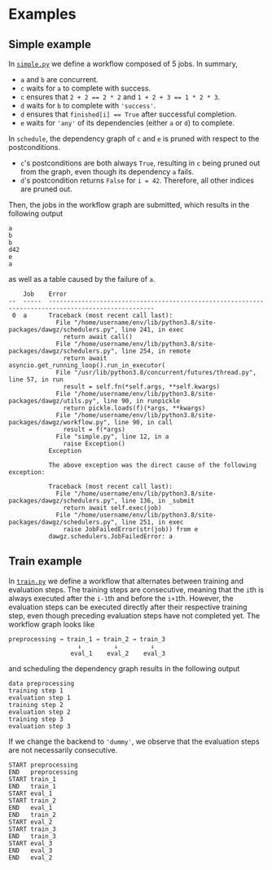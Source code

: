 # Examples

## Simple example

In [`simple.py`](simple.py) we define a workflow composed of 5 jobs. In summary,

* `a` and `b` are concurrent.
* `c` waits for `a` to complete with success.
* `c` ensures that `2 + 2 == 2 * 2` and `1 + 2 + 3 == 1 * 2 * 3`.
* `d` waits for `b` to complete with `'success'`.
* `d` ensures that `finished[i] == True` after successful completion.
* `e` waits for `'any'` of its dependencies (either `a` or `d`) to complete.

In `schedule`, the dependency graph of `c` and `e` is pruned with respect to the postconditions.

* `c`'s postconditions are both always `True`, resulting in `c` being pruned out from the graph, even though its dependency `a` fails.
* `d`'s postcondition returns `False` for `i = 42`. Therefore, all other indices are pruned out.

Then, the jobs in the workflow graph are submitted, which results in the following output

```
a
b
b
d42
e
a
```

as well as a table caused by the failure of `a`.

```
    Job    Error
--  -----  ---------------------------------------------------------------------------------------------------
 0  a      Traceback (most recent call last):
             File "/home/username/env/lib/python3.8/site-packages/dawgz/schedulers.py", line 241, in exec
               return await call()
             File "/home/username/env/lib/python3.8/site-packages/dawgz/schedulers.py", line 254, in remote
               return await asyncio.get_running_loop().run_in_executor(
             File "/usr/lib/python3.8/concurrent/futures/thread.py", line 57, in run
               result = self.fn(*self.args, **self.kwargs)
             File "/home/username/env/lib/python3.8/site-packages/dawgz/utils.py", line 90, in runpickle
               return pickle.loads(f)(*args, **kwargs)
             File "/home/username/env/lib/python3.8/site-packages/dawgz/workflow.py", line 90, in call
               result = f(*args)
             File "simple.py", line 12, in a
               raise Exception()
           Exception

           The above exception was the direct cause of the following exception:

           Traceback (most recent call last):
             File "/home/username/env/lib/python3.8/site-packages/dawgz/schedulers.py", line 136, in _submit
               return await self.exec(job)
             File "/home/username/env/lib/python3.8/site-packages/dawgz/schedulers.py", line 251, in exec
               raise JobFailedError(str(job)) from e
           dawgz.schedulers.JobFailedError: a
```

## Train example

In [`train.py`](train.py) we define a workflow that alternates between training and evaluation steps. The training steps are consecutive, meaning that the `i`th is always executed after the `i-1`th and before the `i+1`th. However, the evaluation steps can be executed directly after their respective training step, even though preceding evaluation steps have not completed yet. The workflow graph looks like

```
preprocessing → train_1 → train_2 → train_3
                   ↓         ↓         ↓
                 eval_1    eval_2    eval_3
```

and scheduling the dependency graph results in the following output

```
data preprocessing
training step 1
evaluation step 1
training step 2
evaluation step 2
training step 3
evaluation step 3
```

If we change the backend to `'dummy'`, we observe that the evaluation steps are not necessarily consecutive.

```
START preprocessing
END   preprocessing
START train_1
END   train_1
START eval_1
START train_2
END   eval_1
END   train_2
START eval_2
START train_3
END   train_3
START eval_3
END   eval_3
END   eval_2
```
